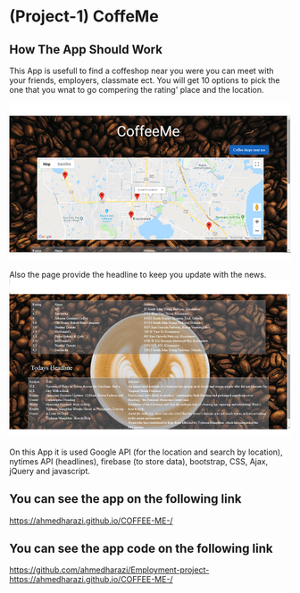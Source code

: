 # (Project-1) CoffeMe
## How The App Should Work
This App is usefull to find a coffeshop near you were you can meet with your friends, employers, classmate ect. You will get 10 options to pick the one that you wnat to go compering the rating' place and the location.

![app Image](/assets/images/CoffeMeLocation.png)

 Also the page provide the headline to keep you update with the news.
![app Image](/assets/images/SelectHeadlines.png)

On this App it is used Google API (for the location and search by location), nytimes API (headlines), firebase (to store data), bootstrap, CSS, Ajax, jQuery and javascript.

## You can see the app on the following link
https://ahmedharazi.github.io/COFFEE-ME-/

## You can see the app code on the following link
https://github.com/ahmedharazi/Employment-project-
https://ahmedharazi.github.io/COFFEE-ME-/


